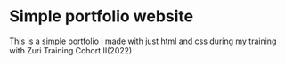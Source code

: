 # Simple portfolio website

This is a simple portfolio i made with just html and css during my training with Zuri Training Cohort II(2022)
